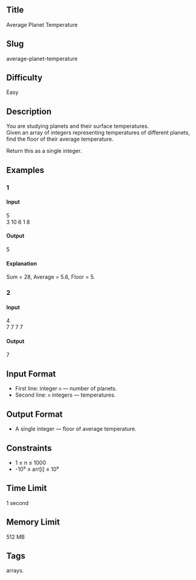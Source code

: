 ## Title

Average Planet Temperature

## Slug

average-planet-temperature

## Difficulty

Easy

## Description

You are studying planets and their surface temperatures.  
Given an array of integers representing temperatures of different planets,  
find the floor of their average temperature.

Return this as a single integer.

## Examples

### 1

#### Input

5  
3 10 6 1 8

#### Output
5

#### Explanation

Sum = 28, Average = 5.6, Floor = 5.

### 2

#### Input

4  
7 7 7 7

#### Output
7

## Input Format  

- First line: integer `n` — number of planets.  
- Second line: `n` integers — temperatures.  

## Output Format  

- A single integer — floor of average temperature.  

## Constraints  

- 1 ≤ n ≤ 1000  
- -10⁹ ≤ arr[i] ≤ 10⁹  

## Time Limit

1 second

## Memory Limit

512 MB

## Tags

arrays.
